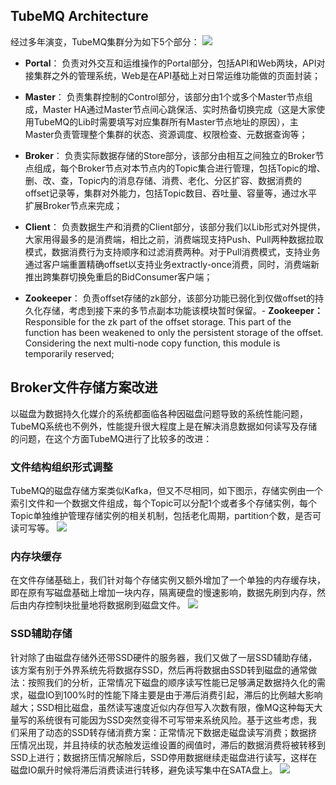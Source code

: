 ## TubeMQ Architecture 
经过多年演变，TubeMQ集群分为如下5个部分：
![](img/sys_structure.png)

- **Portal**： 负责对外交互和运维操作的Portal部分，包括API和Web两块，API对接集群之外的管理系统，Web是在API基础上对日常运维功能做的页面封装；

- **Master**： 负责集群控制的Control部分，该部分由1个或多个Master节点组成，Master HA通过Master节点间心跳保活、实时热备切换完成（这是大家使用TubeMQ的Lib时需要填写对应集群所有Master节点地址的原因），主Master负责管理整个集群的状态、资源调度、权限检查、元数据查询等；

- **Broker**： 负责实际数据存储的Store部分，该部分由相互之间独立的Broker节点组成，每个Broker节点对本节点内的Topic集合进行管理，包括Topic的增、删、改、查，Topic内的消息存储、消费、老化、分区扩容、数据消费的offset记录等，集群对外能力，包括Topic数目、吞吐量、容量等，通过水平扩展Broker节点来完成；

- **Client**： 负责数据生产和消费的Client部分，该部分我们以Lib形式对外提供，大家用得最多的是消费端，相比之前，消费端现支持Push、Pull两种数据拉取模式，数据消费行为支持顺序和过滤消费两种。对于Pull消费模式，支持业务通过客户端重置精确offset以支持业务extractly-once消费，同时，消费端新推出跨集群切换免重启的BidConsumer客户端；

- **Zookeeper**： 负责offset存储的zk部分，该部分功能已弱化到仅做offset的持久化存储，考虑到接下来的多节点副本功能该模块暂时保留。- **Zookeeper：** Responsible for the zk part of the offset storage. This part of the function has been weakened to only the persistent storage of the offset. Considering the next multi-node copy function, this module is temporarily reserved;

## Broker文件存储方案改进 
以磁盘为数据持久化媒介的系统都面临各种因磁盘问题导致的系统性能问题，TubeMQ系统也不例外，性能提升很大程度上是在解决消息数据如何读写及存储的问题，在这个方面TubeMQ进行了比较多的改进：

### 文件结构组织形式调整
 TubeMQ的磁盘存储方案类似Kafka，但又不尽相同，如下图示，存储实例由一个索引文件和一个数据文件组成，每个Topic可以分配1个或者多个存储实例，每个Topic单独维护管理存储实例的相关机制，包括老化周期，partition个数，是否可读可写等。
![](img/store_file.png)

### 内存块缓存
 在文件存储基础上，我们针对每个存储实例又额外增加了一个单独的内存缓存块，即在原有写磁盘基础上增加一块内存，隔离硬盘的慢速影响，数据先刷到内存，然后由内存控制块批量地将数据刷到磁盘文件。
![](img/store_mem.png)

### SSD辅助存储
 针对除了由磁盘存储外还带SSD硬件的服务器，我们又做了一层SSD辅助存储，该方案有别于外界系统先将数据存SSD，然后再将数据由SSD转到磁盘的通常做法：按照我们的分析，正常情况下磁盘的顺序读写性能已足够满足数据持久化的需求，磁盘IO到100%时的性能下降主要是由于滞后消费引起，滞后的比例越大影响越大；SSD相比磁盘，虽然读写速度近似内存但写入次数有限，像MQ这种每天大量写的系统很有可能因为SSD突然变得不可写带来系统风险。基于这些考虑，我们采用了动态的SSD转存储消费方案：正常情况下数据走磁盘读写消费；数据挤压情况出现，并且持续的状态触发运维设置的阀值时，滞后的数据消费将被转移到SSD上进行；数据挤压情况解除后，SSD停用数据继续走磁盘进行读写，这样在磁盘IO飙升时候将滞后消费读进行转移，避免读写集中在SATA盘上。
![](img/store_ssd.png)

